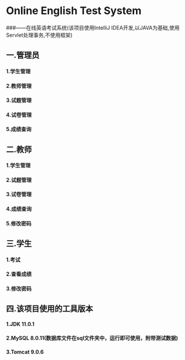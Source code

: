 # Online English Test System
###——在线英语考试系统(该项目使用IntelliJ IDEA开发,以JAVA为基础,使用Servlet处理事务,不使用框架)

## 一.管理员
#### 1.学生管理
#### 2.教师管理
#### 3.试题管理
#### 4.试卷管理
#### 5.成绩查询

## 二.教师
#### 1.学生管理
#### 2.试题管理
#### 3.试卷管理
#### 4.成绩查询
#### 5.修改密码

## 三.学生
#### 1.考试
#### 2.查看成绩
#### 3.修改密码

## 四.该项目使用的工具版本
#### 1.JDK  11.0.1
#### 2.MySQL  8.0.11(数据库文件在sql文件夹中，运行即可使用，附带测试数据)
#### 3.Tomcat 9.0.6
